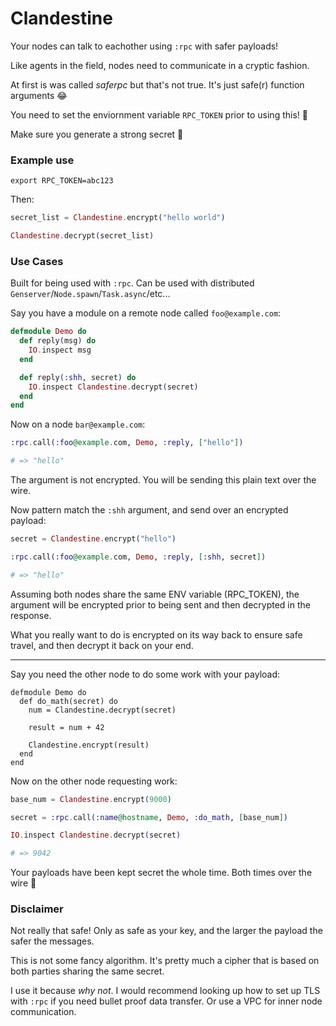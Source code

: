 # Clandestine

Your nodes can talk to eachother using `:rpc` with safer payloads!

Like agents in the field, nodes need to communicate in a cryptic fashion.

At first is was called _saferpc_ but that's not true. It's just safe(r) function arguments :joy:

You need to set the enviornment variable `RPC_TOKEN` prior to using this! :pray:

Make sure you generate a strong secret :key:

### Example use

`export RPC_TOKEN=abc123`

Then:

```elixir
secret_list = Clandestine.encrypt("hello world")

Clandestine.decrypt(secret_list)
```

### Use Cases

Built for being used with `:rpc`. Can be used with distributed `Genserver`/`Node.spawn`/`Task.async`/etc...

Say you have a module on a remote node called `foo@example.com`:

```elixir
defmodule Demo do
  def reply(msg) do
    IO.inspect msg
  end

  def reply(:shh, secret) do
    IO.inspect Clandestine.decrypt(secret)
  end
end
```

Now on a node `bar@example.com`:

```elixir
:rpc.call(:foo@example.com, Demo, :reply, ["hello"])

# => "hello"
```

The argument is not encrypted. You will be sending this plain text over the wire.

Now pattern match the `:shh` argument, and send over an encrypted payload:

```elixir
secret = Clandestine.encrypt("hello")

:rpc.call(:foo@example.com, Demo, :reply, [:shh, secret])

# => "hello"
```

Assuming both nodes share the same ENV variable (RPC_TOKEN), the argument will be encrypted prior to being sent and then decrypted in the response.

What you really want to do is encrypted on its way back to ensure safe travel, and then decrypt it back on your end.

***

Say you need the other node to do some work with your payload:

```
defmodule Demo do
  def do_math(secret) do
    num = Clandestine.decrypt(secret)

    result = num + 42

    Clandestine.encrypt(result)
  end
end
```

Now on the other node requesting work:

```elixir
base_num = Clandestine.encrypt(9000)

secret = :rpc.call(:name@hostname, Demo, :do_math, [base_num])

IO.inspect Clandestine.decrypt(secret)

# => 9042
```

Your payloads have been kept secret the whole time. Both times over the wire :pray:

### Disclaimer

Not really that safe! Only as safe as your key, and the larger the payload the safer the messages.

This is not some fancy algorithm. It's pretty much a cipher that is based on both parties sharing the same secret.

I use it because _why not_. I would recommend looking up how to set up TLS with `:rpc` if you need bullet proof data transfer. Or use a VPC for inner node communication.
